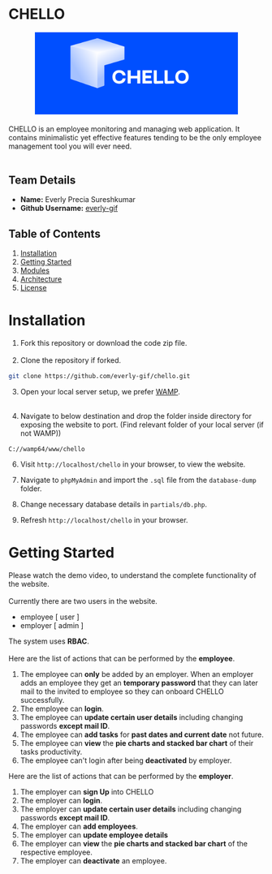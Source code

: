# CHELLO
<div align="center">
    <img src="./images/CHELLO-crop.png" width=400px alt="chello logo">
</div><br>
CHELLO is an employee monitoring and managing web application. It contains minimalistic yet effective features tending to be the only employee management tool you will ever need.<br><br>


## Team Details

- **Name:** Everly Precia Sureshkumar
- **Github Username:** [everly-gif](https://github.com/everly-gif)

## Table of Contents
1. [Installation](#installation)
2. [Getting Started](#getting-started)
3. [Modules](#modules)
3. [Architecture](#architecture)
4. [License](#license)

# Installation 

1. Fork this repository or download the code zip file.<br><br>
2. Clone the repository if forked.
```bash
git clone https://github.com/everly-gif/chello.git
```
3. Open your local server setup, we prefer [WAMP](https://sourceforge.net/projects/wampserver/).<br><br>

4. Navigate to below destination and drop the folder inside directory for exposing the website to port.
(Find relevant folder of your local server (if not WAMP))
```
C://wamp64/www/chello
```

6. Visit `http://localhost/chello` in your browser, to view the website.

7. Navigate to `phpMyAdmin` and import the `.sql` file from the `database-dump` folder.

9. Change necessary database details in `partials/db.php`.

8. Refresh `http://localhost/chello` in your browser.

# Getting Started

Please watch the demo video, to understand the complete functionality of the website.<br><br>
Currently there are two users in the website.
- employee [ user  ]
- employer [ admin ]  

The system uses **RBAC**.<br><br>
Here are the list of actions that can be performed by the **employee**.  
1. The employee can **only** be added by an employer. When an employer adds an employee they get an **temporary password** that they can later mail to the invited to employee so they can onboard CHELLO successfully.
2. The employee can **login**.   
3. The employee can **update certain user details** including changing passwords **except mail ID**.  
4. The employee can **add tasks** for **past dates and current date** not future.
5. The employee can **view** the **pie charts and stacked bar chart** of their tasks productivity.
6. The employee can't login after being **deactivated** by employer.  

Here are the list of actions that can be performed by the **employer**.  
1. The employer can **sign Up** into CHELLO
2. The employer can **login**.   
3. The employer can **update certain user details** including changing passwords **except mail ID**.  
4. The employer can **add employees**.  
5. The employer can **update employee details**
6. The employer can **view** the **pie charts and stacked bar chart** of the respective employee.
7. The employer can **deactivate** an employee.
